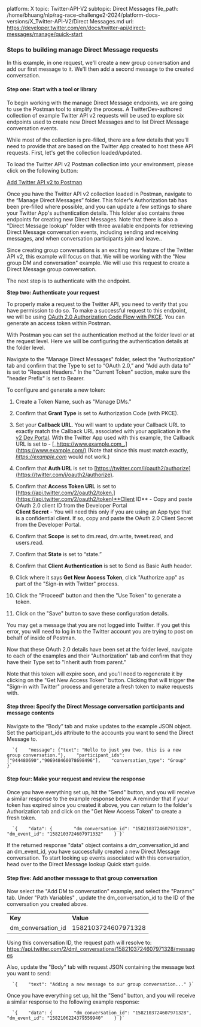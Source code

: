 platform: X
topic: Twitter-API-V2
subtopic: Direct Messages
file_path: /home/bhuang/nlp/rag-race-challenge2-2024/platform-docs-versions/X_Twitter-API-V2/Direct Messages.md
url: https://developer.twitter.com/en/docs/twitter-api/direct-messages/manage/quick-start


### Steps to building manage Direct Message requests

In this example, in one request, we'll create a new group conversation and add our first message to it. We'll then add a second message to the created conversation.

#### Step one: Start with a tool or library

To begin working with the manage Direct Message endpoints, we are going to use the Postman tool to simplify the process. A TwitterDev-authored collection of example Twitter API v2 requests will be used to explore six endpoints used to create new Direct Messages and to list Direct Message conversation events.

While most of the collection is pre-filled, there are a few details that you'll need to provide that are based on the Twitter App created to host these API requests. First, let's get the collection loaded/updated.

To load the Twitter API v2 Postman collection into your environment, please click on the following button:

[Add Twitter API v2 to Postman](https://t.co/twitter-api-postman)

Once you have the Twitter API v2 collection loaded in Postman, navigate to the “Manage Direct Messages” folder. This folder's Authorization tab has been pre-filled where possible, and you can update a few settings to share your Twitter App's authentication details. This folder also contains three endpoints for creating new Direct Messages. Note that there is also a "Direct Message lookup" folder with three available endpoints for retrieving Direct Message conversation events, including sending and receiving messages, and when conversation participants join and leave.. 

Since creating group conversations is an exciting new feature of the Twitter API v2, this example will focus on that. We will be working with the "New group DM and conversation" example. We will use this request to create a Direct Message group conversation.

The next step is to authenticate with the endpoint.

**Step two: Authenticate your request**  

To properly make a request to the Twitter API, you need to verify that you have permission to do so. To make a successful request to this endpoint, we will be using [OAuth 2.0 Authorization Code Flow with PKCE](https://developer.twitter.com/en/docs/authentication/oauth-2-0/authorization-code). You can generate an access token within Postman. 

With Postman you can set the authentication method at the folder level or at the request level. Here we will be configuring the authentication details at the folder level.

Navigate to the "Manage Direct Messages" folder, select the "Authorization" tab and confirm that the Type to set to “OAuth 2.0,” and "Add auth data to" is set to "Request Headers." In the "Current Token" section, make sure the "header Prefix" is set to Bearer.  

To configure and generate a new token:

1. Create a Token Name, such as "Manage DMs."
    
2. Confirm that **Grant Type** is set to Authorization Code (with PKCE).
    
3. Set your **Callback URL**. You will want to update your Callback URL to exactly match the Callback URL associated with your application in the [v2 Dev Portal](https://developer.twitter.com/en/portal/dashboard). With the Twitter App used with this example, the Callback URL is set to - [_https://www.example.com_.](https://www.example.com/) (Note that since this must match exactly, [_https://example.com_](https://example.com/) would not work.) 
    
4. Confirm that **Auth URL** is set to [https://twitter.com/i/oauth2/authorize](https://twitter.com/i/oauth2/authorize).
    
5. Confirm that **Access Token URL** is set to [https://api.twitter.com/2/oauth2/token.](https://api.twitter.com/2/oauth2/token)**Client ID** - Copy and paste OAuth 2.0 client ID from the Developer Portal  
    **Client Secret** - You will need this only if you are using an App type that is a confidential client. If so, copy and paste the OAuth 2.0 Client Secret from the Developer Portal. 
    
6. Confirm that **Scope** is set to dm.read, dm.write, tweet.read, and users.read.
    
7. Confirm that **State** is set to “state.”
    
8. Confirm that **Client Authentication** is set to Send as Basic Auth header.
    
9. Click where it says **Get New Access Token**, click "Authorize app" as part of the "Sign-in with Twitter" process.
    
10. Click the "Proceed" button and then the "Use Token" to generate a token. 
    
11. Click on the "Save" button to save these configuration details.
    

You may get a message that you are not logged into Twitter. If you get this error, you will need to log in to the Twitter account you are trying to post on behalf of inside of Postman.

Now that these OAuth 2.0 details have been set at the folder level, navigate to each of the examples and their "Authorization" tab and confirm that they have their Type set to "Inherit auth from parent." 

Note that this token will expire soon, and you'll need to regenerate it by clicking on the "Get New Access Token" button. Clicking that will trigger the "Sign-in with Twitter" process and generate a fresh token to make requests with.

#### Step three: Specify the Direct Message conversation participants and message contents

Navigate to the “Body” tab and make updates to the example JSON object. Set the participant\_ids attribute to the accounts you want to send the Direct Message to.

      `{    "message": {"text": "Hello to just you two, this is a new group conversation."},    "participant_ids": ["944480690","906948460078698496"],    "conversation_type": "Group"        }`
    

#### Step four: Make your request and review the response

Once you have everything set up, hit the "Send" button, and you will receive a similar response to the example response below. A reminder that if your token has expired since you created it above, you can return to the folder's Authorization tab and click on the "Get New Access Token" to create a fresh token.

      `{    "data": {        "dm_conversation_id": "1582103724607971328",        "dm_event_id": "1582103724607971332"    } }`
    

If the returned response "data" object contains a dm\_conversation\_id and an dm\_event\_id, you have successfully created a new Direct Message conversation. To start looking up events associated with this conversation, head over to the Direct Message lookup Quick start guide.

#### Step five: Add another message to that group conversation

Now select the "Add DM to conversation" example, and select the "Params" tab. Under "Path Variables" , update the dm\_conversation\_id to the ID of the conversation you created above.

|     |     |
| --- | --- |
| **Key** | **Value** |
| dm\_conversation\_id | 1582103724607971328 |

Using this conversation ID, the request path will resolve to: https://api.twitter.com/2/dm\_conversations/1582103724607971328/messages

Also, update the "Body" tab with request JSON containing the message text you want to send: 

      `{    "text": "Adding a new message to our group conversation..." }`
    

Once you have everything set up, hit the "Send" button, and you will receive a similar response to the following example response:

      `{    "data": {        "dm_conversation_id": "1582103724607971328",        "dm_event_id": "1582106224379559940"    } }`